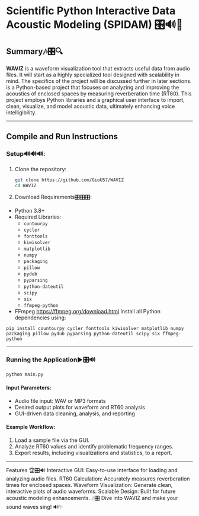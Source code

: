 # Scientific Python Interactive Data Acoustic Modeling (SPIDAM) 🎛️🔊🎵

## Summary🎶🎛️🔍
**WAV*I*Z** is a waveform visualization tool that extracts useful data from audio files. It will start as a highly specialized tool designed with scalability in mind. The specifics of the project will be discussed further in later sections.
is a Python-based project that focuses on analyzing and improving the acoustics of enclosed spaces by measuring reverberation time (RT60). This project employs Python libraries and a graphical user interface to import, clean, visualize, and model acoustic data, ultimately enhancing voice intelligibility.

---

## Compile and Run Instructions

### Setup🔊🔊🔊:
1. Clone the repository:
   ```bash
   git clone https://github.com/GioU57/WAVIZ
   cd WAVIZ
   ```

2. Download Requirements🎛️🎛️🎛️:

- Python 3.8+
- Required Libraries:
  - `contourpy`
  - `cycler`
  - `fonttools`
  - `kiwisolver`
  - `matplotlib`
  - `numpy`
  - `packaging`
  - `pillow`
  - `pydub`
  - `pyparsing`
  - `python-dateutil`
  - `scipy`
  - `six`
  - `ffmpeg-python`
- FFmpeg
    https://ffmpeg.org/download.html
Install all Python dependencies using:
```
pip install countourpy cycler fonttools kiwisolver matplotlib numpy packaging pillow pydub pyparsing python-dateutil scipy six ffmpeg-python
```
---

### Running the Application▶️🎛️🔊
```bash
python main.py
```

#### Input Parameters:
- Audio file input: WAV or MP3 formats
- Desired output plots for waveform and RT60 analysis
- GUI-driven data cleaning, analysis, and reporting

#### Example Workflow:
1. Load a sample file via the GUI.
2. Analyze RT60 values and identify problematic frequency ranges.
3. Export results, including visualizations and statistics, to a report.
---
Features 🏆🎛️🔊
Interactive GUI: Easy-to-use interface for loading and analyzing audio files.
RT60 Calculation: Accurately measures reverberation times for enclosed spaces.
Waveform Visualization: Generate clean, interactive plots of audio waveforms.
Scalable Design: Built for future acoustic modeling enhancements.
🎶🎛️ Dive into WAVIZ and make your sound waves sing! 🔊✨
